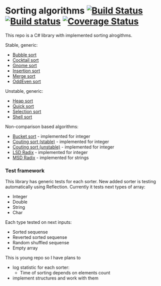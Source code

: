 # Sorting algorithms [![Build Status](https://travis-ci.org/Silvochka/algorithms.svg?branch=master)](https://travis-ci.org/Silvochka/algorithms) [![Build status](https://ci.appveyor.com/api/projects/status/i9w52t621058hwln/branch/master?svg=true)](https://ci.appveyor.com/project/Silvochka/algorithms/branch/master) [![Coverage Status](https://coveralls.io/repos/github/Silvochka/algorithms/badge.svg?branch=master)](https://coveralls.io/github/Silvochka/algorithms?branch=master)

This repo is a C# library with implemented sorting alrogithms.

Stable, generic:
  - [Bubble sort](https://github.com/Silvochka/algorithms/blob/master/Algorithms/SortAlgorithms/Stable/BubbleSorter.cs) 
  - [Cocktail sort](https://github.com/Silvochka/algorithms/blob/master/Algorithms/SortAlgorithms/Stable/CocktailSorter.cs) 
  - [Gnome sort](https://github.com/Silvochka/algorithms/blob/master/Algorithms/SortAlgorithms/Stable/GnomeSorter.cs) 
  - [Insertion sort](https://github.com/Silvochka/algorithms/blob/master/Algorithms/SortAlgorithms/Stable/InsertionSorter.cs) 
  - [Merge sort](https://github.com/Silvochka/algorithms/blob/master/Algorithms/SortAlgorithms/Stable/MergeSorter.cs) 
  - [OddEven sort](https://github.com/Silvochka/algorithms/blob/master/Algorithms/SortAlgorithms/Stable/OddEvenSorter.cs) 

Unstable, generic:
  - [Heap sort](https://github.com/Silvochka/algorithms/blob/master/Algorithms/SortAlgorithms/Unstable/HeapSorter.cs) 
  - [Quick sort](https://github.com/Silvochka/algorithms/blob/master/Algorithms/SortAlgorithms/Unstable/QuickSorter.cs) 
  - [Selection sort](https://github.com/Silvochka/algorithms/blob/master/Algorithms/SortAlgorithms/Unstable/SelectionSorter.cs) 
  - [Shell sort](https://github.com/Silvochka/algorithms/blob/master/Algorithms/SortAlgorithms/Unstable/ShellSorter.cs) 

Non-comparison based algorithms:
  - [Bucket sort](https://github.com/Silvochka/algorithms/blob/master/Algorithms/SortAlgorithms/NonComparison/BucketSorter.cs)  - implemented for integer
  - [Couting sort (stable)](https://github.com/Silvochka/algorithms/blob/master/Algorithms/SortAlgorithms/NonComparison/CountingStableSorter.cs)  - implemented for integer
  - [Couting sort (unstable)](https://github.com/Silvochka/algorithms/blob/master/Algorithms/SortAlgorithms/NonComparison/CountingSorter.cs)  - implemented for integer
  - [LSD Radix](https://github.com/Silvochka/algorithms/blob/master/Algorithms/SortAlgorithms/NonComparison/LSDRadixSorter.cs) - implemented for integer
  - [MSD Radix](https://github.com/Silvochka/algorithms/blob/master/Algorithms/SortAlgorithms/NonComparison/MSDRadixSorter.cs) - implemented for strings

### Test framework

This library has generic tests for each sorter. New added sorter is testing automatically using Reflection. Currently it tests next types of array:
  - Integer
  - Double
  - String
  - Char

Each type tested on next inputs:
  - Sorted sequense
  - Reverted sorted sequense
  - Random shuffled sequense
  - Empty array

This is young repo so I have plans to 
  - log statistic for each sorter:
    - Time of sorting depends on elements count
  - implement structures and work with them
